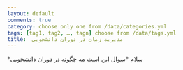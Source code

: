 ```yaml
---
layout: default
comments: true
category: choose only one from /data/categories.yml
tags: [tag1, tag2, …, tagn] choose from /data/tags.yml
title:  مدیریت زمان در دوران دانشجویی 
---
```

*سلام 
*سوال این است مه چگونه در دوران دانشجویی 
